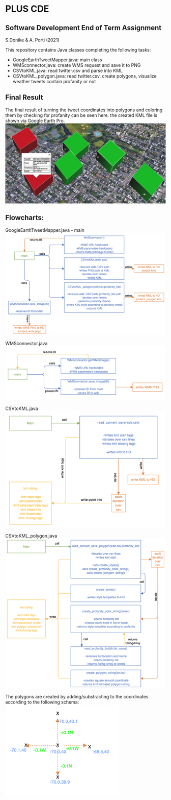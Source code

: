 # PLUS CDE  
## Software Development End of Term Assignment  
 S.Donike & A. Porti (2021)  
  
This repository contains Java classes completing the following tasks:  
- GoogleEarthTweetMapper.java: main class  
- WMSconnector.java: create WMS request and save it to PNG  
- CSVtoKML.java: read twitter.csv and parse into KML  
-	CSVtoKML_polygon.java: read twitter.csv, create polygons, visualize weather tweets contain profanity or not  
  
## Final Result  
The final result of turning the tweet coordinates into polygons and coloring them by checking for profanity can be seen here. the created KML file is shown via Google Earth Pro.  
![final_result](https://github.com/simon-donike/eot_donike_porti/blob/main/images/final_result.png?raw=true) 
  
  
  
  

## Flowcharts:  
GoogleEarthTweetMapper.java - main  
![main](https://github.com/simon-donike/eot_donike_porti/blob/main/images/chart_main.png?raw=true)  
  
  
  
  
  
 
WMSconnector.java  
![wms](https://github.com/simon-donike/eot_donike_porti/blob/main/images/chart_WMSconnector.png?raw=true)  
  
  
  
  
  
 
CSVtoKML.java  
![point](https://github.com/simon-donike/eot_donike_porti/blob/main/images/chart_point.png?raw=true)  
  
  
  
  
  

CSVtoKML_polygon.java  
![poly](https://github.com/simon-donike/eot_donike_porti/blob/main/images/chart_polygon.png?raw=true)  
  
The polygons are created by adding/substracting to the coordinates according to the following schema:  
![shift](https://github.com/simon-donike/eot_donike_porti/blob/main/images/shift_by.png?raw=true)  
